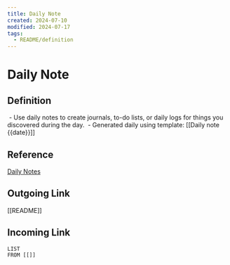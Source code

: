 ```yaml
---
title: Daily Note
created: 2024-07-10
modified: 2024-07-17
tags:
  - README/definition
---
```

# Daily Note
## Definition
 - Use daily notes to create journals, to-do lists, or daily logs for things you discovered during the day.
 - Generated daily using template: [[Daily note {{date}}]]
## Reference
[Daily Notes](https://help.obsidian.md/Plugins/Daily+notes)
## Outgoing Link
[[README]]
## Incoming Link
```dataview
LIST
FROM [[]]
```
